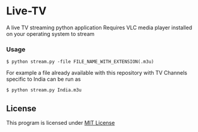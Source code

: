 # Live-TV
A live TV streaming python application
Requires VLC media player installed on your operating system to stream

### Usage
```
$ python stream.py -file FILE_NAME_WITH_EXTENSION(.m3u)
```
For example a file already available with this repository with TV Channels specific to India can be run as 
```
$ python stream.py India.m3u
```

## License
This program is licensed under [MIT License](https://github.com/monuyadav016/Live-TV/blob/master/LICENSE)

